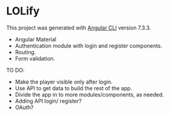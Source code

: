 # LOLify

This project was generated with [Angular CLI](https://github.com/angular/angular-cli) version 7.3.3.

- Angular Material
- Authentication module with login and register components.
- Routing.
- Form validation.

TO DO:

- Make the player visible only after login.
- Use API to get data to build the rest of the app.
- Divide the app in to more modules/components, as needed. 
- Adding API login/ register?
- OAuth?